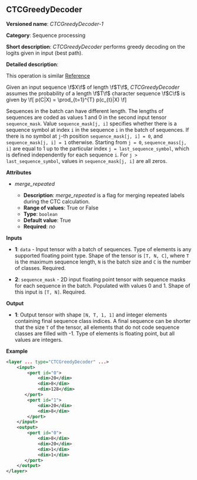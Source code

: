 ## CTCGreedyDecoder <a name="CTCGreedyDecoder"></a>

**Versioned name**: *CTCGreedyDecoder-1*

**Category**: Sequence processing

**Short description**: *CTCGreedyDecoder* performs greedy decoding on the logits given in input (best path).

**Detailed description**:

This operation is similar [Reference](https://www.tensorflow.org/api_docs/python/tf/nn/ctc_greedy_decoder)

Given an input sequence \f$X\f$ of length \f$T\f$, *CTCGreedyDecoder* assumes the probability of a length \f$T\f$ character sequence \f$C\f$ is given by
\f[
p(C|X) = \prod_{t=1}^{T} p(c_{t}|X)
\f]

Sequences in the batch can have different length. The lengths of sequences are coded as values 1 and 0 in the second input tensor `sequence_mask`. Value `sequence_mask[j, i]` specifies whether there is a sequence symbol at index `i` in the sequence `i` in the batch of sequences. If there is no symbol at `j`-th position `sequence_mask[j, i] = 0`, and `sequence_mask[j, i] = 1` otherwise. Starting from `j = 0`, `sequence_mass[j, i]` are equal to 1 up to the particular index `j = last_sequence_symbol`, which is defined independently for each sequence `i`. For `j > last_sequence_symbol`, values in `sequence_mask[j, i]` are all zeros.

**Attributes**

* *merge_repeated*

  * **Description**: *merge_repeated* is a flag for merging repeated labels during the CTC calculation.
  * **Range of values**: True or False
  * **Type**: `boolean`
  * **Default value**: True
  * **Required**: *no*

**Inputs**

* **1**: `data` - Input tensor with a batch of sequences. Type of elements is any supported floating point type. Shape of the tensor is `[T, N, C]`, where `T` is the maximum sequence length, `N` is the batch size and `C` is the number of classes. Required.

* **2**: `sequence_mask` - 2D input floating point tensor with sequence masks for each sequence in the batch. Populated with values 0 and 1. Shape of this input is `[T, N]`. Required.

**Output**

* **1**: Output tensor with shape `[N, T, 1, 1]` and integer elements containing final sequence class indices. A final sequence can be shorter that the size `T` of the tensor, all elements that do not code sequence classes are filled with -1. Type of elements is floating point, but all values are integers.

**Example**

```xml
<layer ... type="CTCGreedyDecoder" ...>
    <input>
        <port id="0">
            <dim>20</dim>
            <dim>8</dim>
            <dim>128</dim>
       </port>
        <port id="1">
            <dim>20</dim>
            <dim>8</dim>
        </port>
    </input>
    <output>
        <port id="0">
            <dim>8</dim>
            <dim>20</dim>
            <dim>1</dim>
            <dim>1</dim>
       </port>
    </output>
</layer>
```